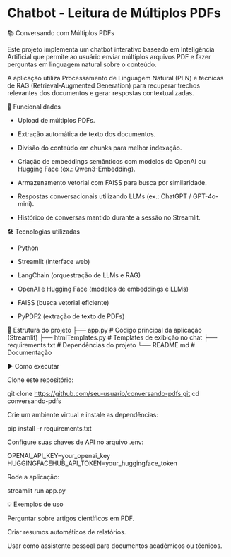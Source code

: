 # Chatbot - Leitura de Múltiplos PDFs
📚 Conversando com Múltiplos PDFs

Este projeto implementa um chatbot interativo baseado em Inteligência Artificial que permite ao usuário enviar múltiplos arquivos PDF e fazer perguntas em linguagem natural sobre o conteúdo.

A aplicação utiliza Processamento de Linguagem Natural (PLN) e técnicas de RAG (Retrieval-Augmented Generation) para recuperar trechos relevantes dos documentos e gerar respostas contextualizadas.

🚀 Funcionalidades

- Upload de múltiplos PDFs.

- Extração automática de texto dos documentos.

- Divisão do conteúdo em chunks para melhor indexação.

- Criação de embeddings semânticos com modelos da OpenAI ou Hugging Face (ex.: Qwen3-Embedding).

- Armazenamento vetorial com FAISS para busca por similaridade.

- Respostas conversacionais utilizando LLMs (ex.: ChatGPT / GPT-4o-mini).

- Histórico de conversas mantido durante a sessão no Streamlit.

🛠️ Tecnologias utilizadas

- Python

- Streamlit
 (interface web)

- LangChain
 (orquestração de LLMs e RAG)

- OpenAI e Hugging Face
 (modelos de embeddings e LLMs)

- FAISS
 (busca vetorial eficiente)

- PyPDF2
 (extração de texto de PDFs)

📂 Estrutura do projeto
├── app.py              # Código principal da aplicação (Streamlit)
├── htmlTemplates.py    # Templates de exibição no chat
├── requirements.txt    # Dependências do projeto
└── README.md           # Documentação

▶️ Como executar

Clone este repositório:

git clone https://github.com/seu-usuario/conversando-pdfs.git
cd conversando-pdfs


Crie um ambiente virtual e instale as dependências:

pip install -r requirements.txt


Configure suas chaves de API no arquivo .env:

OPENAI_API_KEY=your_openai_key
HUGGINGFACEHUB_API_TOKEN=your_huggingface_token


Rode a aplicação:

streamlit run app.py

💡 Exemplos de uso

Perguntar sobre artigos científicos em PDF.

Criar resumos automáticos de relatórios.

Usar como assistente pessoal para documentos acadêmicos ou técnicos.

